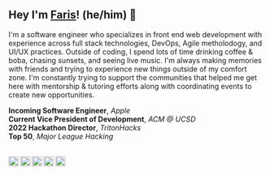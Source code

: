 ###
Hey I'm [Faris](https://www.farisashai.me/)! (he/him) 👋
---

I'm a software engineer who specializes in front end web development with experience across full stack technologies, DevOps, Agile metholodogy, and UI/UX practices. Outside of coding, I spend lots of time drinking coffee & boba, chasing sunsets, and seeing live music. I'm always making memories with friends and trying to experience new things outside of my comfort zone. I'm constantly trying to support the communities that helped me get here with mentorship & tutoring efforts along with coordinating events to create new opportunities.

**Incoming Software Engineer**, _Apple_ &nbsp;&nbsp;&nbsp; <br />
**Current Vice President of Development**, _ACM @ UCSD_ &nbsp;&nbsp;&nbsp; <br />
**2022 Hackathon Director**, _TritonHacks_ &nbsp;&nbsp;&nbsp; <br />
**Top 50**, _Major League Hacking_ &nbsp;&nbsp;&nbsp; <br />
<br />

<a href="https://www.facebook.com/farisashai/">
  <img align="left" alt="Faris's Facebook" width="20px" src="https://cdn.jsdelivr.net/npm/simple-icons@v3/icons/facebook.svg" />
</a>
<a href="https://www.instagram.com/farisashai/">
  <img align="left" alt="Faris's Instagram" width="20px" src="https://cdn.jsdelivr.net/npm/simple-icons@v3/icons/instagram.svg" />
</a>
<a href="https://www.linkedin.com/in/farisashai/">
  <img align="left" alt="Faris's LinkedIn" width="20px" src="https://cdn.jsdelivr.net/npm/simple-icons@v3/icons/linkedin.svg" />
</a>
<a href="https://devpost.com/farisashai">
  <img align="left" alt="Faris's DevPost" width="20px" src="https://cdn.jsdelivr.net/npm/simple-icons@7.9.0/icons/devpost.svg" />
</a>
<a href="https://open.spotify.com/user/ksjumrnqm89h68mommnjevzqg?si=2442253c04f34d21">
  <img align="left" alt="Faris's Spotify" width="20px" src="https://cdn.jsdelivr.net/npm/simple-icons@7.9.0/icons/spotify.svg" />
</a>
